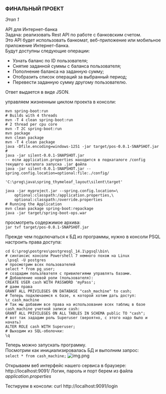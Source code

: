 ### ФИНАЛЬНЫЙ ПРОЕКТ
*Этап 1*

API для Интернет-банка  
Задача: реализовать Rest API по работе с банковским счетом.  
Это API будет использовать банкомат, веб-приложение или мобильное приложение Интернет-банка.  
Будут доступны следующие операции:
- Узнать баланс по ID пользователя;
- Снятие заданной суммы с баланса пользователя;
- Пополнение баланса на заданную сумму;
- Отобразить список операций за выбранный период;
- Перевести заданную сумму другому пользователю.

Ответ выдается в виде JSON.

управляем жизненным циклом проекта в консоли:
```mvn spring-boot:run  
mvn spring-boot:run
# Builds with 4 threads
mvn -T 4 clean spring-boot:run
# 2 thread per cpu core
mvn -T 2C spring-boot:run
mvn package
mvn clean package
mvn -T 4 clean package
java -Dfile.encoding=windows-1251 -jar target/pos-0.0.1-SNAPSHOT.jar
# 
java -jar silent-0.0.1-SNAPSHOT.jar
-- если application.properties находится в подкаталоге /config текущего каталога запуска .jar файла
java -jar silent-0.0.1-SNAPSHOT.jar --spring.config.location=optional:file:./config/

'C:\prog\java\spring_thymeleaf_layout\silent\target'

java -jar myproject.jar --spring.config.location=\
    optional:classpath:/application.properties,\
    optional:classpath:/override.properties
# Running the Application
mvn clean package spring-boot:repackage
java -jar target/spring-boot-ops.war
```
просмотреть содержимое архива:  
```jar tvf target/pos-0.0.1-SNAPSHOT.jar```

Прежде чем подключаться к БД из программы, нужно в консоли PSQL настроить права доступа:
```
cd G:\prog\postgres\postgresql_14.1\pgsql\bin\
# синтаксис консоли Powershell 7 немного похож на Linux
.\psql -U postgres
# просмотрим всех пользователей
select * from pg_user;
# создадим пользлвателя с привилегиями управлять базами.
# Добавление новой роли (пользователя):
CREATE USER cash WITH PASSWORD 'myPass';
# даем права
GRANT ALL PRIVILEGES ON DATABASE "cash_machine" to cash;
# Теперь подключаемся к базе, к которой хотим дать доступ:
\c cash_machine
# Так мы добавим все права на использование всех таблиц в базе cash_machine учетной записи cash:
GRANT ALL PRIVILEGES ON ALL TABLES IN SCHEMA public TO "cash";
# вот так зададим роль Superuser (вероятно, с этого надо было и начать)
ALTER ROLE cash WITH Superuser;
# Выходим из SQL-оболочки:
\q
```
Теперь можно запускать программу.  
Посмотрим как инициализировалась БД и выполним запрос:  
```select * from cash_machine;```
![img.png](img.png)

Открываем веб интерфейс нашего сервиса в браузере:  
http://localhost:9091/
Логин, пароль и порт берем из файла *application.properties*

Тестируем в консоли:
curl http://localhost:9091/login